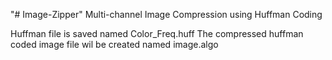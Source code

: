 "# Image-Zipper"
Multi-channel Image Compression using Huffman Coding

Huffman file is saved named Color_Freq.huff
The compressed huffman coded image file wil be created named image.algo
